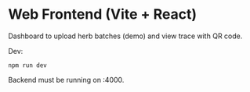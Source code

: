 # Web Frontend (Vite + React)
Dashboard to upload herb batches (demo) and view trace with QR code.

Dev:
```
npm run dev
```
Backend must be running on :4000.

